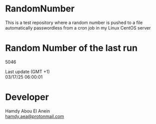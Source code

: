 # RandomNumber    
This is a test repository where a random number is pushed to a file automatically passwordless from a cron job in my Linux CentOS server    
# Random Number of the last run   
5046
      
Last update (GMT +1)    
03/17/25 06:00:01
# Developer    
Hamdy Abou El Anein   
hamdy.aea@protonmail.com

